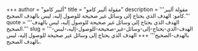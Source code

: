 +++
author = "ألبير كامو"
title = "مقولة ألبير كامو"
description = '''مقولة ألبير كامو: الهدف الذي يحتاج إلى وسائل غير صحيحة للوصول إليه، ليس بالهدف الصحيح.'''
quote = '''الهدف الذي يحتاج إلى وسائل غير صحيحة للوصول إليه، ليس بالهدف الصحيح.'''
slug = '''الهدف-الذي-يحتاج-إلى-وسائل-غير-صحيحة-للوصول-إليه،-ليس-بالهدف-الصحيح'''
+++
الهدف الذي يحتاج إلى وسائل غير صحيحة للوصول إليه، ليس بالهدف الصحيح.
